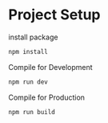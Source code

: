 # Project Setup

install package

```sh
npm install
```

Compile for Development

```sh
npm run dev
```

Compile for Production

```sh
npm run build
```
